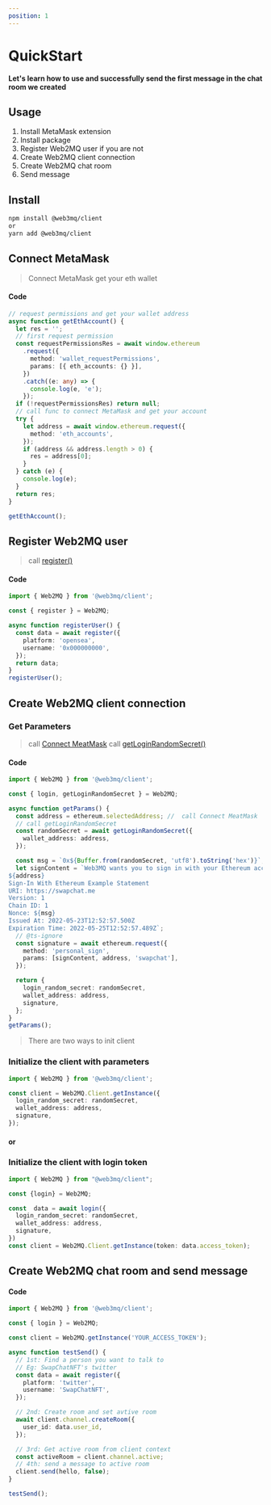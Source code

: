 ```yaml
---
position: 1
---
```


# QuickStart

**Let's learn how to use and successfully send the first message in the chat room we created**

## Usage

1. Install MetaMask extension
1. Install package
1. Register Web2MQ user if you are not
1. Create Web2MQ client connection
1. Create Web2MQ chat room
1. Send message

## Install

```bash
npm install @web3mq/client
or
yarn add @web3mq/client
```

## Connect MetaMask

> Connect MetaMask get your eth wallet

#### Code

```typescript
// request permissions and get your wallet address
async function getEthAccount() {
  let res = '';
  // first request permission
  const requestPermissionsRes = await window.ethereum
    .request({
      method: 'wallet_requestPermissions',
      params: [{ eth_accounts: {} }],
    })
    .catch((e: any) => {
      console.log(e, 'e');
    });
  if (!requestPermissionsRes) return null;
  // call func to connect MetaMask and get your account
  try {
    let address = await window.ethereum.request({
      method: 'eth_accounts',
    });
    if (address && address.length > 0) {
      res = address[0];
    }
  } catch (e) {
    console.log(e);
  }
  return res;
}

getEthAccount();
```

## Register Web2MQ user

> call [register()](/docs/Web3MQ-SDK/JS-SDK/utils/#register)

#### Code

```typescript
import { Web2MQ } from '@web3mq/client';

const { register } = Web2MQ;

async function registerUser() {
  const data = await register({
    platform: 'opensea',
    username: '0x000000000',
  });
  return data;
}
registerUser();
```

## Create Web2MQ client connection

### Get Parameters

> call [Connect MeatMask](/docs/Web3MQ-SDK/JS-SDK/quickStart/#connect-metamask)
> call [getLoginRandomSecret()](/docs/Web3MQ-SDK/JS-SDK/utils/#getloginrandomsecret)

#### Code

```typescript
import { Web2MQ } from '@web3mq/client';

const { login, getLoginRandomSecret } = Web2MQ;

async function getParams() {
  const address = ethereum.selectedAddress; //  call Connect MeatMask
  // call getLoginRandomSecret
  const randomSecret = await getLoginRandomSecret({
    wallet_address: address,
  });

  const msg = `0x${Buffer.from(randomSecret, 'utf8').toString('hex')}`;
  let signContent = `Web3MQ wants you to sign in with your Ethereum account:
${address}
Sign-In With Ethereum Example Statement
URI: https://swapchat.me
Version: 1
Chain ID: 1
Nonce: ${msg}
Issued At: 2022-05-23T12:52:57.500Z
Expiration Time: 2022-05-25T12:52:57.489Z`;
  // @ts-ignore
  const signature = await ethereum.request({
    method: 'personal_sign',
    params: [signContent, address, 'swapchat'],
  });

  return {
    login_random_secret: randomSecret,
    wallet_address: address,
    signature,
  };
}
getParams();
```

> There are two ways to init client

### Initialize the client with parameters

```typescript
import { Web2MQ } from '@web3mq/client';

const client = Web2MQ.Client.getInstance({
  login_random_secret: randomSecret,
  wallet_address: address,
  signature,
});
```

#### or

### Initialize the client with login token

```typescript
import { Web2MQ } from "@web3mq/client";

const {login} = Web2MQ;

const  data = await login({
  login_random_secret: randomSecret,
  wallet_address: address,
  signature,
})
const client = Web2MQ.Client.getInstance(token: data.access_token);
```

## Create Web2MQ chat room and send message

#### Code

```typescript
import { Web2MQ } from '@web3mq/client';

const { login } = Web2MQ;

const client = Web2MQ.getInstance('YOUR_ACCESS_TOKEN');

async function testSend() {
  // 1st: Find a person you want to talk to
  // Eg: SwapChatNFT's twitter
  const data = await register({
    platform: 'twitter',
    username: 'SwapChatNFT',
  });

  // 2nd: Create room and set avtive room
  await client.channel.createRoom({
    user_id: data.user_id,
  });

  // 3rd: Get active room from client context
  const activeRoom = client.channel.active;
  // 4th: send a message to active room
  client.send(hello, false);
}

testSend();
```
